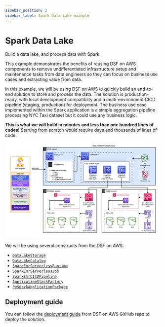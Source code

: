 ```yaml
---
sidebar_position: 2
sidebar_label: Spark Data Lake example
---
```


# Spark Data Lake

Build a data lake, and process data with Spark.

This example demonstrates the benefits of reusing DSF on AWS components to remove undifferentiated infrastructure setup and maintenance tasks from data engineers so they can focus on business use cases and extracting value from data.

In this example, we will be using DSF on AWS to quickly build an end-to-end solution to store and process the data. The solution is production-ready, with local development compatiblity and a multi-environment CICD pipeline (staging, production) for deployment. 
The business use case implemented within the Spark application is a simple aggregation pipeline processing NYC Taxi dataset but it could use any business logic.

**This is what we will build in minutes and less than one hundred lines of codes!** Starting from scratch would require days and thousands of lines of code.

![Spark Data Lake](../../static/img/spark-data-lake.png)


We will be using several constructs from the DSF on AWS:
- [`DataLakeStorage`](../constructs/library/02-Storage/03-data-lake-storage.mdx)
- [`DataLakeCatalog`](../constructs/library/04-Governance/02-data-lake-catalog.mdx)
- [`SparkEmrServerlessRuntime`](../constructs/library/03-Processing/01-spark-emr-serverless-runtime.mdx)
- [`SparkEmrServerlessJob`](../constructs/library/03-Processing/03-spark-emr-serverless-job.mdx)
- [`SparkEmrCICDPipeline`](../constructs/library/03-Processing/05-spark-cicd-pipeline.mdx)
- [`ApplicationStackFactory`](../constructs/library/03-Processing/05-spark-cicd-pipeline.mdx#defining-a-cdk-stack-for-the-spark-application)
- [`PySparkApplicationPackage`](../constructs/library/03-Processing/04-pyspark-application-package.mdx)

## Deployment guide

You can follow the [deployment guide](https://github.com/awslabs/data-solutions-framework-on-aws/tree/main/examples/spark-data-lake) from DSF on AWS GitHub repo to deploy the solution.